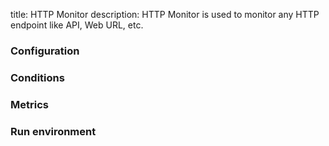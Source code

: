 title: HTTP Monitor
description: HTTP Monitor is used to monitor any HTTP endpoint like API, Web URL, etc. 

### Configuration

### Conditions

### Metrics

### Run environment

